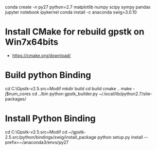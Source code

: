 
conda create -n py27 python=2.7 matplotlib numpy scipy sympy pandas jupyter notebook ipykernel 
conda install -c anaconda swig=3.0.10

# Install CMake for rebuild gpstk on Win7x64bits
* https://cmake.org/download/

# Build python Binding
cd C:\Gpstk-v2.5.src+Modif
mkdir build
cd build
cmake ..
make -j$num_cores
cd ../bin
python gpstk_builder.py  ~/.local/lib/python2.7/site-packages/

# Install Python Binding
cd C:\Gpstk-v2.5.src+Modif
cd ~/gpstk-2.5.src/python/bindings/swig/install_package
python setup.py install --prefix=~/anaconda3/envs/py27

